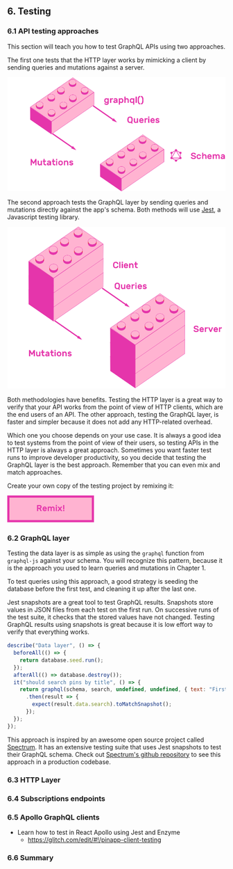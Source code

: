 ## 6. Testing

### 6.1 API testing approaches

This section will teach you how to test GraphQL APIs using two approaches.

The first one tests that the HTTP layer works by mimicking a client by sending queries and mutations against a server.

![Testing GraphQL layer](images/graphql-schema.png "Testing GraphQL layer")

The second approach tests the GraphQL layer by sending queries and mutations directly against the app's schema. Both methods will use [Jest](http://facebook.github.io/jest/), a Javascript testing library.

![Testing HTTP layer](images/client-server.png "Testing HTTP layer")

Both methodologies have benefits. Testing the HTTP layer is a great way to verify that your API works from the point of view of HTTP clients, which are the end users of an API. The other approach, testing the GraphQL layer, is faster and simpler because it does not add any HTTP-related overhead.

Which one you choose depends on your use case. It is always a good idea to test systems from the point of view of their users, so testing APIs in the HTTP layer is always a great approach. Sometimes you want faster test runs to improve developer productivity, so you decide that testing the GraphQL layer is the best approach. Remember that you can even mix and match approaches.

Create your own copy of the testing project by remixing it:

[!["Remix image"](images/remix.png)](https://glitch.com/edit/#!/remix/pinapp-server-testing)

### 6.2 GraphQL layer

Testing the data layer is as simple as using the `graphql` function from `graphql-js` against your schema. You will recognize this pattern, because it is the approach you used to learn queries and mutations in Chapter 1.

To test queries using this approach, a good strategy is seeding the database before the first test, and cleaning it up after the last one.

Jest snapshots are a great tool to test GraphQL results. Snapshots store values in JSON files from each test on the first run. On successive runs of the test suite, it checks that the stored values have not changed. Testing GraphQL results using snapshots is great because it is low effort way to verify that everything works.

```js
describe("Data layer", () => {
  beforeAll(() => {
    return database.seed.run();
  });
  afterAll(() => database.destroy());
  it("should search pins by title", () => {
    return graphql(schema, search, undefined, undefined, { text: "First" })
      .then(result => {
        expect(result.data.search).toMatchSnapshot();
      });
  });
});
```

This approach is inspired by an awesome open source project called [Spectrum](https://spectrum.chat/). It has an extensive testing suite that uses Jest snapshots to test their GraphQL schema. Check out [Spectrum's github repository](https://github.com/withspectrum/spectrum/tree/e603e77bbb965bbbc7c678d9e9295e976c9381e0/api/test) to see this approach in a production codebase.

### 6.3 HTTP Layer

### 6.4 Subscriptions endpoints

### 6.5 Apollo GraphQL clients

* Learn how to test in React Apollo using Jest and Enzyme
  * https://glitch.com/edit/#!/pinapp-client-testing

### 6.6 Summary

